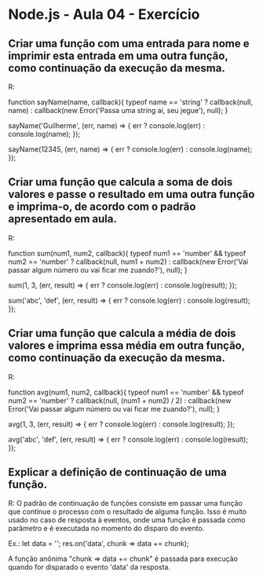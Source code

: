 # Node.js - Aula 04 - Exercício

## Criar uma função com uma entrada para nome e imprimir esta entrada em uma outra função, como continuação da execução da mesma.
R:

function sayName(name, callback){
    typeof name == 'string' ?
        callback(null, name) :
        callback(new Error('Passa uma string aí, seu jegue'), null);
}

sayName('Guilherme', (err, name) => {
    err ?
        console.log(err) :
        console.log(name);
});

sayName(12345, (err, name) => {
    err ?
        console.log(err) :
        console.log(name);
});

## Criar uma função que calcula a soma de dois valores e passe o resultado em uma outra função e imprima-o, de acordo com o padrão apresentado em aula.
R: 

function sum(num1, num2, callback){
    typeof num1 == 'number' && typeof num2 == 'number' ?
        callback(null, num1 + num2) :
        callback(new Error('Vai passar algum número ou vai ficar me zuando?'), null);
}

sum(1, 3, (err, result) => {
    err ?
        console.log(err) :
        console.log(result);
});

sum('abc', 'def', (err, result) => {
    err ?
        console.log(err) :
        console.log(result);
});


## Criar uma função que calcula a média de dois valores e imprima essa média em outra função, como continuação da execução da mesma.
R:

function avg(num1, num2, callback){
    typeof num1 == 'number' && typeof num2 == 'number' ?
        callback(null, (num1 + num2) / 2) :
        callback(new Error('Vai passar algum número ou vai ficar me zuando?'), null);
}

avg(1, 3, (err, result) => {
    err ?
        console.log(err) :
        console.log(result);
});

avg('abc', 'def', (err, result) => {
    err ?
        console.log(err) :
        console.log(result);
});

## Explicar a definição de continuação de uma função.

R: O padrão de continuação de funções consiste em passar uma função que continue o processo com o resultado de alguma função. Isso é muito usado no caso de resposta à eventos, onde uma função é passada como parâmetro e é executada no momento do disparo do evento. 

Ex.:
    let data = '';
    res.on('data', chunk => data += chunk);
    
A função anônima "chunk => data += chunk" é passada para execução quando for disparado o evento 'data' da resposta.